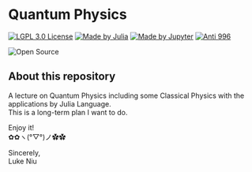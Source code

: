# Quantum Physics

[![LGPL 3.0 License](https://github.com/ConAntares/Temples/blob/master/Attachments/LicenseLGPL3.0.svg)](https://www.gnu.org/licenses/lgpl-3.0)
[![Made by Julia](https://github.com/ConAntares/Temples/blob/master/Attachments/MadebyJulia.svg)](https://julialang.org/)
[![Made by Jupyter](https://github.com/ConAntares/Temples/blob/master/Attachments/MadebyJupyter.svg)](https://jupyter.org/)
[![Anti 996](https://github.com/ConAntares/Temples/blob/master/Attachments/LinkNPL.svg)](https://996.icu)

![Open Source](https://github.com/ConAntares/Temples/blob/master/Attachments/OpenSource.svg)

## About this repository

A lecture on Quantum Physics including some Classical Physics with the applications by Julia Language.  
This is a long-term plan I want to do.

Enjoy it!  
✿✿ヽ(°▽°)ノ✿✿

Sincerely,  
Luke Niu